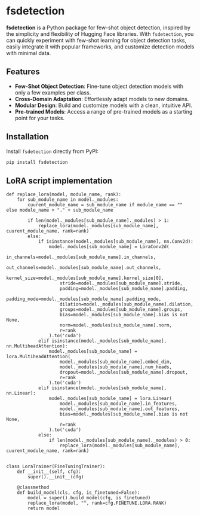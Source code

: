 # fsdetection

**fsdetection** is a Python package for few-shot object detection, inspired by the simplicity and flexibility of Hugging Face libraries. With `fsdetection`, you can quickly experiment with few-shot learning for object detection tasks, easily integrate it with popular frameworks, and customize detection models with minimal data.

## Features
- **Few-Shot Object Detection**: Fine-tune object detection models with only a few examples per class.
- **Cross-Domain Adaptation**: Effortlessly adapt models to new domains.
- **Modular Design**: Build and customize models with a clean, intuitive API.
- **Pre-trained Models**: Access a range of pre-trained models as a starting point for your tasks.

## Installation

Install `fsdetection` directly from PyPI:

```bash
pip install fsdetection
```

## LoRA script implementation

```
def replace_lora(model, module_name, rank):
    for sub_module_name in model._modules:
        cuurent_module_name = sub_module_name if module_name == "" else module_name + "." + sub_module_name

        if len(model._modules[sub_module_name]._modules) > 1:
            replace_lora(model._modules[sub_module_name], cuurent_module_name, rank=rank)
        else:
            if isinstance(model._modules[sub_module_name], nn.Conv2d):
                model._modules[sub_module_name] = LoraConv2d(
                    in_channels=model._modules[sub_module_name].in_channels,
                    out_channels=model._modules[sub_module_name].out_channels,
                    kernel_size=model._modules[sub_module_name].kernel_size[0],
                    stride=model._modules[sub_module_name].stride,
                    padding=model._modules[sub_module_name].padding,
                    padding_mode=model._modules[sub_module_name].padding_mode,
                    dilation=model._modules[sub_module_name].dilation,
                    groups=model._modules[sub_module_name].groups,
                    bias=model._modules[sub_module_name].bias is not None,
                    norm=model._modules[sub_module_name].norm,
                    r=rank
                ).to('cuda')
            elif isinstance(model._modules[sub_module_name], nn.MultiheadAttention):
                model._modules[sub_module_name] = lora.MultiheadAttention(
                    model._modules[sub_module_name].embed_dim,
                    model._modules[sub_module_name].num_heads,
                    dropout=model._modules[sub_module_name].dropout,
                    r=rank
                ).to('cuda')
            elif isinstance(model._modules[sub_module_name], nn.Linear):
                model._modules[sub_module_name] = lora.Linear(
                    model._modules[sub_module_name].in_features,
                    model._modules[sub_module_name].out_features,
                    bias=model._modules[sub_module_name].bias is not None,
                    r=rank
                ).to('cuda')
            else:
                if len(model._modules[sub_module_name]._modules) > 0:
                    replace_lora(model._modules[sub_module_name], cuurent_module_name, rank=rank)


class LoraTrainer(FineTuningTrainer):
    def __init__(self, cfg):
        super().__init__(cfg)

    @classmethod
    def build_model(cls, cfg, is_finetuned=False):
        model = super().build_model(cfg, is_finetuned)
        replace_lora(model, "", rank=cfg.FINETUNE.LORA.RANK)
        return model
```
